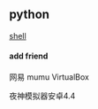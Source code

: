 ## python 
[](https://github.com/sherlock-project/sherlock)
[shell](https://ssh.cloud.google.com/cloudshell/editor)


#### add friend
网易 mumu
VirtualBox


夜神模拟器安卓4.4